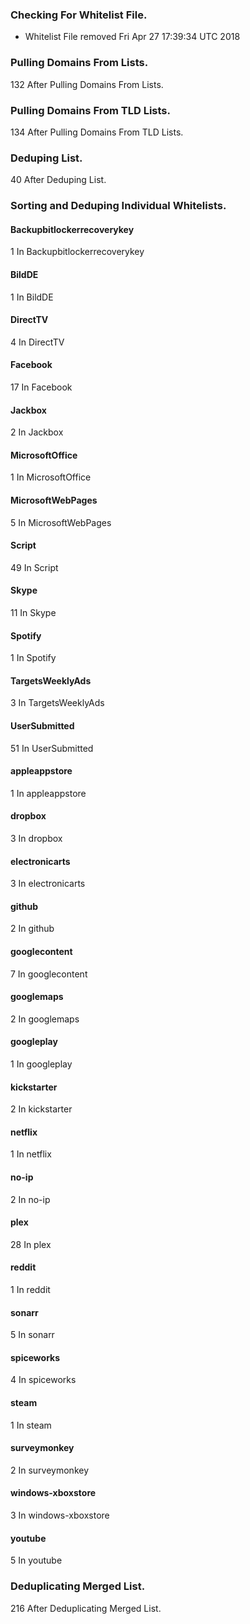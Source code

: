 ### Checking For Whitelist File.
* Whitelist File removed Fri Apr 27 17:39:34 UTC 2018
### Pulling Domains From Lists.
132 After Pulling Domains From Lists.
### Pulling Domains From TLD Lists.
134 After Pulling Domains From TLD Lists.
### Deduping List.
40 After Deduping List.
### Sorting and Deduping Individual Whitelists.
#### Backupbitlockerrecoverykey
1 In Backupbitlockerrecoverykey
#### BildDE
1 In BildDE
#### DirectTV
4 In DirectTV
#### Facebook
17 In Facebook
#### Jackbox
2 In Jackbox
#### MicrosoftOffice
1 In MicrosoftOffice
#### MicrosoftWebPages
5 In MicrosoftWebPages
#### Script
49 In Script
#### Skype
11 In Skype
#### Spotify
1 In Spotify
#### TargetsWeeklyAds
3 In TargetsWeeklyAds
#### UserSubmitted
51 In UserSubmitted
#### appleappstore
1 In appleappstore
#### dropbox
3 In dropbox
#### electronicarts
3 In electronicarts
#### github
2 In github
#### googlecontent
7 In googlecontent
#### googlemaps
2 In googlemaps
#### googleplay
1 In googleplay
#### kickstarter
2 In kickstarter
#### netflix
1 In netflix
#### no-ip
2 In no-ip
#### plex
28 In plex
#### reddit
1 In reddit
#### sonarr
5 In sonarr
#### spiceworks
4 In spiceworks
#### steam
1 In steam
#### surveymonkey
2 In surveymonkey
#### windows-xboxstore
3 In windows-xboxstore
#### youtube
5 In youtube
### Deduplicating Merged List.
216 After Deduplicating Merged List.
